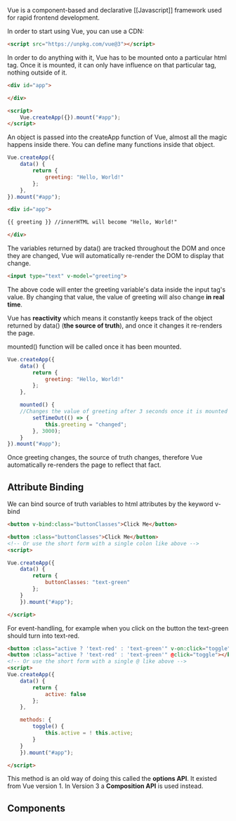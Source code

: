 Vue is a component-based and declarative [[Javascript]] framework used for rapid frontend development.

In order to start using Vue, you can use a CDN:

```HTML
<script src="https://unpkg.com/vue@3"></script>
```

In order to do anything with it, Vue has to be mounted onto a particular html tag. Once it is mounted, it can only have influence on that particular tag, nothing outside of it.


```HTML
<div id="app">

</div>

<script>
	Vue.createApp({}).mount("#app");
</script>
```

An object is passed into the createApp function of Vue, almost all the magic happens inside there. You can define many functions inside that object.

```Javascript
Vue.createApp({
	data() {
		return {
			greeting: "Hello, World!"
		};
	},
}).mount("#app");
```

```HTML
<div id="app">

{{ greeting }} //innerHTML will become "Hello, World!"

</div>
```

The variables returned by data() are tracked throughout the DOM and once they are changed, Vue will automatically re-render the DOM to display that change.

```HTML
<input type="text" v-model="greeting">
```

The above code will enter the greeting variable's data inside the input tag's value. By changing that value, the value of greeting will also change **in real time**.

Vue has **reactivity** which means it constantly keeps track of the object returned by data() (**the source of truth**), and once it changes it re-renders the page.

mounted() function will be called once it has been mounted.

```Javascript
Vue.createApp({
	data() {
		return {
			greeting: "Hello, World!"
		};
	},

	mounted() {
	//Changes the value of greeting after 3 seconds once it is mounted
		setTimeOut(() => {
			this.greeting = "changed";
		}, 3000);
	}
}).mount("#app");
```

Once greeting changes, the source of truth changes, therefore Vue automatically re-renders the page to reflect that fact.

## Attribute Binding

We can bind source of truth variables to html attributes by the keyword v-bind

```Html
<button v-bind:class="buttonClasses">Click Me</button>

<button :class="buttonClasses">Click Me</button> 
<!-- Or use the short form with a single colon like above -->
<script>

Vue.createApp({
	data() {
		return {
			buttonClasses: "text-green"
		};
	}
	}).mount("#app");

</script>
```

For event-handling, for example when you click on the button the text-green should turn into text-red.

```HTML
<button :class="active ? 'text-red' : 'text-green'" v-on:click="toggle"></button>
<button :class="active ? 'text-red' : 'text-green'" @click="toggle"></button>
<!-- Or use the short form with a single @ like above -->
<script>
Vue.createApp({
	data() {
		return {
			active: false
		};
	},

	methods: {
		toggle() {
			this.active = ! this.active;
		}
	}
	}).mount("#app");

</script>
```

This method is an old way of doing this called the **options API**. It existed from Vue version 1. In Version 3 a **Composition API** is used instead.
## Components




